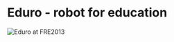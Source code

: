 Eduro - robot for education
=====


![Eduro at FRE2013](http://robotika.cz/competitions/fieldrobot/2013/eduro-team/eduro3.jpg)
